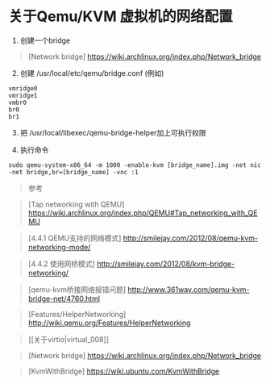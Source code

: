 # 关于Qemu/KVM 虚拟机的网络配置

1. 创建一个bridge

> [Network bridge] https://wiki.archlinux.org/index.php/Network_bridge

2. 创建 /usr/local/etc/qemu/bridge.conf (例如)
~~~
vmridge0
vmridge1
vmbr0
br0
br1
~~~

3. 把 /usr/local/libexec/qemu-bridge-helper加上可执行权限

4. 执行命令
~~~
sudo qemu-system-x86_64 -m 1000 -enable-kvm [bridge_name].img -net nic -net bridge,br=[bridge_name] -vnc :1
~~~

> 参考

> [Tap networking with QEMU] https://wiki.archlinux.org/index.php/QEMU#Tap_networking_with_QEMU

> [4.4.1 QEMU支持的网络模式] http://smilejay.com/2012/08/qemu-kvm-networking-mode/

> [4.4.2 使用网桥模式] http://smilejay.com/2012/08/kvm-bridge-networking/

> [qemu-kvm桥接网络报错问题] http://www.361way.com/qemu-kvm-bridge-net/4760.html

> [Features/HelperNetworking] http://wiki.qemu.org/Features/HelperNetworking

> [[关于virtio|virtual_008]]

> [Network bridge] https://wiki.archlinux.org/index.php/Network_bridge

> [KvmWithBridge] https://wiki.ubuntu.com/KvmWithBridge
